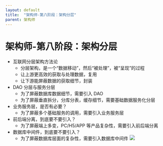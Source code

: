 ```yaml
---
layout: default
title:  "架构师-第八阶段：架构分层"
parent: 架构师
---
```


# 架构师-第八阶段：架构分层
- 互联网分层架构方法论
	- 分层架构，是一个“数据移动”，然后“被处理”，被“呈现”的过程
	- 让上游更高效的获取与处理数据，复用
	- 让下游能屏蔽数据的获取细节，封装
- DAO 分层与服务分层
	- 为了屏蔽数据库数据细节，需要引入 DAO
	- 为了屏蔽垂直拆分，分库分表，缓存细节，需要基础数据服务化分层
- 业务服务层，是否有必要？
	- 为了屏蔽多个基础服务的调用，需要引入业务服务层
- 前后端分离，到底要不要引入？
	- 为了屏蔽端上多变，PC/H5/APP 等产品复杂性，需要引入前后端分离
- 数据库中间件，到底要不要引入？
	- 为了屏蔽数据库层面的复杂性，需要引入数据库中间件
	![](/assets/images/img/110.png)



